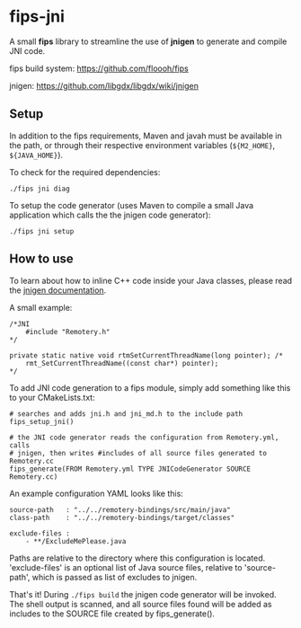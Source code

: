 # fips-jni

A small **fips** library to streamline the use of **jnigen** to generate and compile JNI code.

fips build system: https://github.com/floooh/fips

jnigen: https://github.com/libgdx/libgdx/wiki/jnigen

## Setup

In addition to the fips requirements, Maven and javah must be available in the path, or through their respective environment variables (```${M2_HOME}```, ```${JAVA_HOME}```).

To check for the required dependencies:

```
./fips jni diag
```

To setup the code generator (uses Maven to compile a small Java application which calls the the jnigen code generator):

```
./fips jni setup
```

## How to use

To learn about how to inline C++ code inside your Java classes, please read the [jnigen documentation](https://github.com/libgdx/libgdx/wiki/jnigen).

A small example:

```
/*JNI
	#include "Remotery.h"
*/

private static native void rtmSetCurrentThreadName(long pointer); /*
	rmt_SetCurrentThreadName((const char*) pointer);
*/
```

To add JNI code generation to a fips module, simply add something like this to your CMakeLists.txt:

```
# searches and adds jni.h and jni_md.h to the include path
fips_setup_jni()

# the JNI code generator reads the configuration from Remotery.yml, calls
# jnigen, then writes #includes of all source files generated to Remotery.cc
fips_generate(FROM Remotery.yml TYPE JNICodeGenerator SOURCE Remotery.cc)
```

An example configuration YAML looks like this:

```
source-path   : "../../remotery-bindings/src/main/java"
class-path    : "../../remotery-bindings/target/classes"

exclude-files :
    - **/ExcludeMePlease.java
```

Paths are relative to the directory where this configuration is located. 'exclude-files' is an optional list of Java source files, relative to 'source-path', which is passed as list of excludes to jnigen.

That's it! During ```./fips build``` the jnigen code generator will be invoked. The shell output is scanned, and all source files found will be added as includes to the SOURCE file created by fips_generate().